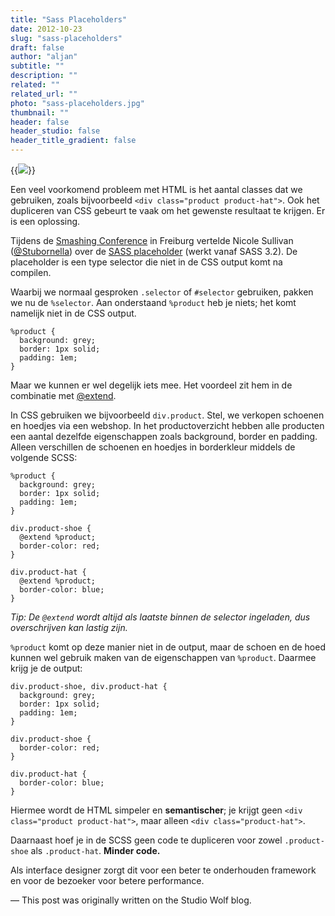 ```yaml
---
title: "Sass Placeholders"
date: 2012-10-23
slug: "sass-placeholders"
draft: false
author: "aljan"
subtitle: ""
description: ""
related: ""
related_url: ""
photo: "sass-placeholders.jpg"
thumbnail: ""
header: false
header_studio: false
header_title_gradient: false
---
```


{{<image src="sass-placeholders.jpg">}}

Een veel voorkomend probleem met HTML is het aantal classes dat we gebruiken, zoals bijvoorbeeld `<div class="product product-hat">`. Ook het dupliceren van CSS gebeurt te vaak om het gewenste resultaat te krijgen. Er is een oplossing.

Tijdens de [Smashing Conference](http://smashingconf.com/) in Freiburg vertelde Nicole Sullivan ([@Stubornella](https://twitter.com/stubbornella)) over de [SASS placeholder](http://sass-lang.com/docs/yardoc/file.SASS_REFERENCE.html#placeholder_selectors_) (werkt vanaf SASS 3.2). De placeholder is een type selector die niet in de CSS output komt na compilen.

Waarbij we normaal gesproken `.selector` of `#selector` gebruiken, pakken we nu de `%selector`. Aan onderstaand `%product` heb je niets; het komt namelijk niet in de CSS output.

```
%product {
  background: grey;
  border: 1px solid;
  padding: 1em;
}
```

Maar we kunnen er wel degelijk iets mee. Het voordeel zit hem in de combinatie met [@extend](http://sass-lang.com/docs/yardoc/file.SASS_REFERENCE.html#extend).

In CSS gebruiken we bijvoorbeeld `div.product`. Stel, we verkopen schoenen en hoedjes via een webshop. In het productoverzicht hebben alle producten een aantal dezelfde eigenschappen zoals background, border en padding. Alleen verschillen de schoenen en hoedjes in borderkleur middels de volgende SCSS:

```
%product {
  background: grey;
  border: 1px solid;
  padding: 1em;
}

div.product-shoe {
  @extend %product;
  border-color: red;
}

div.product-hat {
  @extend %product;
  border-color: blue;
}
```

*Tip: De `@extend` wordt altijd als laatste binnen de selector ingeladen, dus overschrijven kan lastig zijn.*

`%product` komt op deze manier niet in de output, maar de schoen en de hoed kunnen wel gebruik maken van de eigenschappen van `%product`. Daarmee krijg je de output:

```
div.product-shoe, div.product-hat {
  background: grey;
  border: 1px solid;
  padding: 1em;
}

div.product-shoe {
  border-color: red;
}

div.product-hat {
  border-color: blue;
}
```

Hiermee wordt de HTML simpeler en **semantischer**; je krijgt geen `<div class="product product-hat">`, maar alleen `<div class="product-hat">`.

Daarnaast hoef je in de SCSS geen code te dupliceren voor zowel `.product-shoe` als `.product-hat`. **Minder code.**

Als interface designer zorgt dit voor een beter te onderhouden framework en voor de bezoeker voor betere performance.

— This post was originally written on the Studio Wolf blog.
